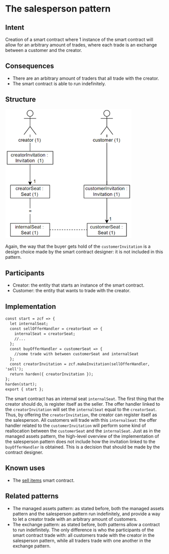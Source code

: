 # The salesperson pattern

## Intent
Creation of a smart
contract where 1 instance of the smart contract will allow for an
arbitrary amount of trades, where each trade is an exchange between a
customer and the creator.

## Consequences
-   There are an arbitrary amount of traders that all trade with the
    creator.
-   The smart contract is able to run indefinitely.

## Structure
<img src="https://raw.githubusercontent.com/IlyasMercan/AgoricPatterns/main/docs/patterns/images/theSalespersonPattern.PNG" width="400">

Again, the way that the buyer gets hold of the `customerInvitation` is a
design choice made by the smart contract designer: it is not included in
this pattern.

## Participants
-   Creator: the entity that starts an instance of the smart contract.
-   Customer: the entity that wants to trade with the creator.

## Implementation
``` {.JavaScript}
const start = zcf => {
  let internalSeat;
  const sellOfferHandler = creatorSeat => {
    internalSeat = creatorSeat;
    //...
  };
  const buyOfferHandler = customerSeat => {
    //some trade with between customerSeat and internalSeat
  };
  const creatorInvitation = zcf.makeInvitation(sellOfferHandler, 'sell');  
  return harden({ creatorInvitation });
};
harden(start);
export { start };
```

The smart contract has an internal seat `internalSeat`. The first thing
that the creator should do, is register itself as the seller. The offer
handler linked to the `creatorInvitation` will set the `internalSeat`
equal to the `creatorSeat`. Thus, by offering the `creatorInvitation`,
the creator can register itself as the salesperson. All customers will
trade with this `internalSeat`: the offer handler related to the
`customerInvitation` will perform some kind of reallocation between the
`customerSeat` and the `internalSeat`. Just as in the managed assets
pattern, the high-level overview of the implementation of the
salesperson pattern does not include how the invitation linked to the
`buyOfferHandler` is obtained. This is a decision that should be made by
the contract designer. 

## Known uses
-   The [sell items](https://docs.agoric.com/guides/zoe/contracts/sell-items.html) smart contract.

## Related patterns
-   The managed assets pattern: as stated before, both the managed
    assets pattern and the salesperson pattern run indefinitely, and
    provide a way to let a creator trade with an arbitrary amount of
    customers.
-   The exchange pattern: as stated before, both patterns allow a
    contract to run indefinitely. The only difference is who the
    participants of the smart contract trade with: all customers trade
    with the creator in the salesperson pattern, while all traders trade
    with one another in the exchange pattern.